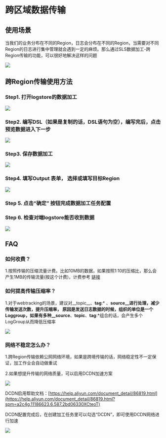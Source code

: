 # 跨区域数据传输

## 使用场景

当我们的业务分布在不同的Region，日志会分布在不同的Region，当需要对不同Region的日志进行集中管理就会遇到一定的麻烦。那么通过SLS数据加工-跨Region传输的功能，可以很好地解决这样的问题



![](/img/dataprocessdemo/dataflow2.png)


## 跨Region传输使用方法



### Step1. 打开logstore的数据加工

![](/img/dataprocessdemo/begin-data-process.jpg)


### Step2. 编写DSL（如果是复制的话，DSL语句为空），编写完后，点击 预览数据进入下一步

![](/img/dataprocessdemo/begin-data-process-step2.jpg)


### Step3. 保存数据加工

![](/img/dataprocessdemo/begin-data-process-step3.jpg)



### Step4. 填写Output 表单， 选择或填写目标Region

![](/img/dataprocessdemo/begin-data-process-step4.jpg)



### Step 5. 点击“确定” 按钮完成数据加工任务配置



### Step 6. 检查对端logstore能否收到数据

![](/img/dataprocessdemo/begin-data-process-step5.jpg)


## FAQ



### 如何收费？

1.按照传输的压缩流量计费。比如10MB的数据，如果按照1:10的压缩比，那么会产生1MB的传输流量(按这个计费)，计费参考  [链接](https://help.aliyun.com/document_detail/173043.html)



### 如何提高传输压缩率？

1.对于webtracking的场景，建议对__topic__、__tag__:* 、__source__进行处理，减少传输发送次数，提升压缩率， 原因是发送日志数据的时候，组织的单位是一个Loggroup，如果有多种__source__、__topic__、__tag__:*组合的话，会产生多个LogGroup从而降低压缩率

![](/img/dataprocessdemo/dataflow8.png)

### 网络不稳定怎么办？

1.跨Region传输依赖公网网络环境，如果是跨境传输的话，网络稳定性不一定保证，加工作业会自动做重试

2.如果想提升传输的网络质量，可以启用DCDN加速方案



![](/img/dataprocessdemo/dataflow9.png)



DCDN启用帮助文档：[https://help.aliyun.com/document_detail/86819.html](https://help.aliyun.com/document_detail/86819.html?spm=a2c4g.11186623.6.587.2bd06330XCteoT)



DCDN配置完成后，在创建加工任务里可以勾选“DCDN”，即可使用DCDN网络进行加速

![](/img/dataprocessdemo/dcdn-test.jpg)